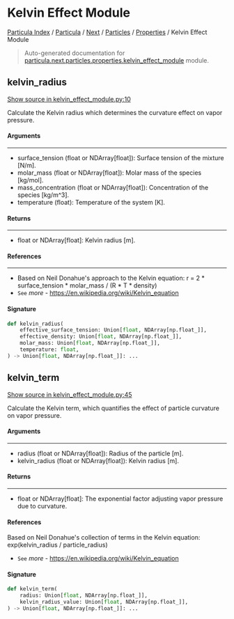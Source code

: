# Kelvin Effect Module

[Particula Index](../../../../README.md#particula-index) / [Particula](../../../index.md#particula) / [Next](../../index.md#next) / [Particles](../index.md#particles) / [Properties](./index.md#properties) / Kelvin Effect Module

> Auto-generated documentation for [particula.next.particles.properties.kelvin_effect_module](https://github.com/Gorkowski/particula/blob/main/particula/next/particles/properties/kelvin_effect_module.py) module.

## kelvin_radius

[Show source in kelvin_effect_module.py:10](https://github.com/Gorkowski/particula/blob/main/particula/next/particles/properties/kelvin_effect_module.py#L10)

Calculate the Kelvin radius which determines the curvature effect on
vapor pressure.

#### Arguments

-----
- surface_tension (float or NDArray[float]): Surface tension of the
mixture [N/m].
- molar_mass (float or NDArray[float]): Molar mass of the species
[kg/mol].
- mass_concentration (float or NDArray[float]): Concentration of the
species [kg/m^3].
- temperature (float): Temperature of the system [K].

#### Returns

--------
- float or NDArray[float]: Kelvin radius [m].

#### References

-----------
- Based on Neil Donahue's approach to the Kelvin equation:
r = 2 * surface_tension * molar_mass / (R * T * density)
- `See` *more* - https://en.wikipedia.org/wiki/Kelvin_equation

#### Signature

```python
def kelvin_radius(
    effective_surface_tension: Union[float, NDArray[np.float_]],
    effective_density: Union[float, NDArray[np.float_]],
    molar_mass: Union[float, NDArray[np.float_]],
    temperature: float,
) -> Union[float, NDArray[np.float_]]: ...
```



## kelvin_term

[Show source in kelvin_effect_module.py:45](https://github.com/Gorkowski/particula/blob/main/particula/next/particles/properties/kelvin_effect_module.py#L45)

Calculate the Kelvin term, which quantifies the effect of particle
curvature on vapor pressure.

#### Arguments

-----
- radius (float or NDArray[float]): Radius of the particle [m].
- kelvin_radius (float or NDArray[float]): Kelvin radius [m].

#### Returns

--------
- float or NDArray[float]: The exponential factor adjusting vapor
pressure due to curvature.

#### References

Based on Neil Donahue's collection of terms in the Kelvin equation:
exp(kelvin_radius / particle_radius)
- `See` *more* - https://en.wikipedia.org/wiki/Kelvin_equation

#### Signature

```python
def kelvin_term(
    radius: Union[float, NDArray[np.float_]],
    kelvin_radius_value: Union[float, NDArray[np.float_]],
) -> Union[float, NDArray[np.float_]]: ...
```
